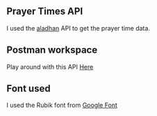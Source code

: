 <!-- <link rel="preconnect" href="https://fonts.googleapis.com">
<link rel="preconnect" href="https://fonts.gstatic.com" crossorigin>
<link href="https://fonts.googleapis.com/css2?family=Rubik:ital,wght@0,300..900;1,300..900&display=swap" rel="stylesheet"> -->


## Prayer Times API
I used the [aladhan](https://aladhan.com/prayer-times-api) API to get the prayer time data.

## Postman workspace
Play around with this API [Here](https://myteam-9796.postman.co/workspace/Prayer-Times-API-(aladhan)~33c3d14a-e5cc-4336-9e93-0536acd664bd/request/42523776-beb1f52a-2e58-484e-8b11-3e572b05d94b?action=share&source=copy-link&creator=42523776)

## Font used
I used the Rubik font from [Google Font](https://fonts.google.com/specimen/Rubik?preview.text=%D8%A7%D9%84%D9%81%D8%AC%D8%B1%20%D8%A7%D9%84%D8%B8%D9%87%D8%B1%20%D8%A7%D9%84%D9%85%D8%BA%D8%B1%D8%A8%20%D8%A7%D9%84%D8%B9%D8%B4%D8%A7%D8%A1&lang=ar_Arab&icon.size=24&icon.color=%23D9D9D9)
